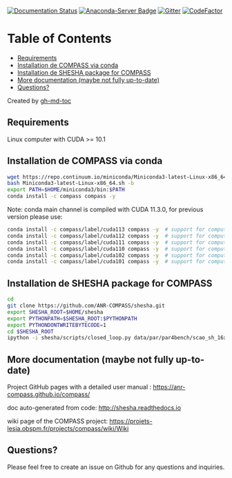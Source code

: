 [![Documentation Status](https://readthedocs.org/projects/shesha/badge/?version=latest)](http://shesha.readthedocs.io/en/latest/?badge=latest) [![Anaconda-Server Badge](https://anaconda.org/compass/compass/badges/installer/conda.svg)](https://conda.anaconda.org/compass) [![Gitter](https://badges.gitter.im/ANR-COMPASS/community.svg)](https://gitter.im/ANR-COMPASS/community?utm_source=badge&utm_medium=badge&utm_campaign=pr-badge) [![CodeFactor](https://www.codefactor.io/repository/github/anr-compass/shesha/badge)](https://www.codefactor.io/repository/github/anr-compass/shesha)

Table of Contents
=================

  * [Requirements](#requirements)
  * [Installation de COMPASS via conda](#installation-de-compass-via-conda)
  * [Installation de SHESHA package for COMPASS](#installation-de-shesha-package-for-compass)
  * [More documentation (maybe not fully up-to-date)](#more-documentation-maybe-not-fully-up-to-date)
  * [Questions?](#questions)

Created by [gh-md-toc](https://github.com/ekalinin/github-markdown-toc)

## Requirements

Linux computer with CUDA >= 10.1

## Installation de COMPASS via conda

```bash
wget https://repo.continuum.io/miniconda/Miniconda3-latest-Linux-x86_64.sh
bash Miniconda3-latest-Linux-x86_64.sh -b
export PATH=$HOME/miniconda3/bin:$PATH
conda install -c compass compass -y
```

Note: conda main channel is compiled with CUDA 11.3.0, for previous version please use:

```bash
conda install -c compass/label/cuda113 compass -y  # support for compute capability 3.5 – 8.6
conda install -c compass/label/cuda112 compass -y  # support for compute capability 3.5 – 8.6
conda install -c compass/label/cuda111 compass -y  # support for compute capability 3.5 – 8.6
conda install -c compass/label/cuda110 compass -y  # support for compute capability 3.5 – 8.0
conda install -c compass/label/cuda102 compass -y  # support for compute capability 3.5 – 7.5
conda install -c compass/label/cuda101 compass -y  # support for compute capability 3.5 – 7.5
```

## Installation de SHESHA package for COMPASS

```bash
cd
git clone https://github.com/ANR-COMPASS/shesha.git
export SHESHA_ROOT=$HOME/shesha
export PYTHONPATH=$SHESHA_ROOT:$PYTHONPATH
export PYTHONDONTWRITEBYTECODE=1
cd $SHESHA_ROOT
ipython -i shesha/scripts/closed_loop.py data/par/par4bench/scao_sh_16x16_8pix.py
```

## More documentation (maybe not fully up-to-date)

Project GitHub pages with a detailed user manual : https://anr-compass.github.io/compass/

doc auto-generated from code: http://shesha.readthedocs.io

wiki page of the COMPASS project: https://projets-lesia.obspm.fr/projects/compass/wiki/Wiki

## Questions?

Please feel free to create an issue on Github for any questions and inquiries.

